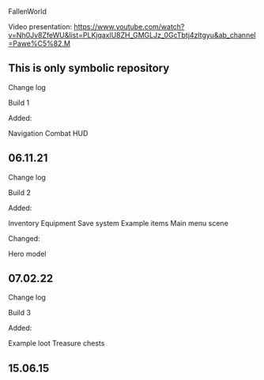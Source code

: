 FallenWorld

Video presentation: https://www.youtube.com/watch?v=Nh0Jv8ZfeWU&list=PLKjqaxlU8ZH_GMGLJz_0GcTbtj4zltgyu&ab_channel=Pawe%C5%82.M

This is only symbolic repository
--------------------------------

Change log

Build 1

Added:

Navigation
Combat
HUD

06.11.21
-------------------------------------------------------------------------------------------------------------------------------------------------------------------------
Change log

Build 2

Added:

Inventory
Equipment
Save system
Example items
Main menu scene

Changed:

Hero model

07.02.22
-------------------------------------------------------------------------------------------------------------------------------------------------------------------------
Change log

Build 3

Added:

Example loot
Treasure chests

15.06.15
-------------------------------------------------------------------------------------------------------------------------------------------------------------------------
